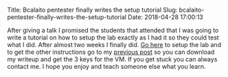 Title: Bcalaito pentester finally writes the setup tutorial
Slug: bcalaito-pentester-finally-writes-the-setup-tutorial
Date: 2018-04-28 17:00:13

After giving a talk I promised the students that attended that I was going to write a tutorial on how to setup the lab exactly as I had it so they could test what I did. After almost two weeks I finally did. [Go here](http://bacalaitopentester.com/pages/mr-robot-lab-setup.html) to setup the lab and to get the other instructions go to my [previous post](http://bacalaitopentester.com/bacalaito-pentester-gives-a-workshop.html) so you can download my writeup and get the 3 keys for the VM. If you get stuck you can always contact me. I hope you enjoy and teach someone else what you learn. 
